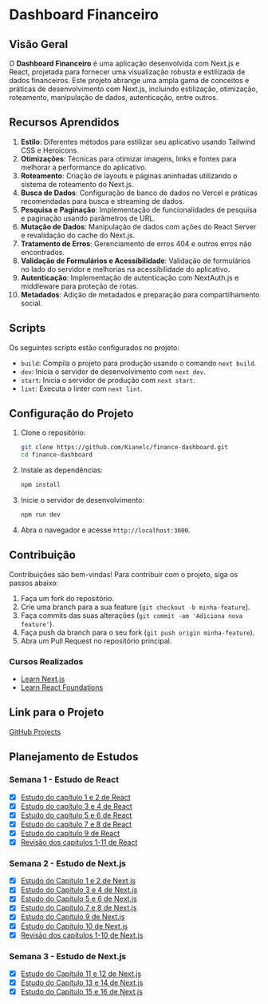# Dashboard Financeiro

## Visão Geral

O **Dashboard Financeiro** é uma aplicação desenvolvida com Next.js e React, projetada para fornecer uma visualização robusta e estilizada de dados financeiros. Este projeto abrange uma ampla gama de conceitos e práticas de desenvolvimento com Next.js, incluindo estilização, otimização, roteamento, manipulação de dados, autenticação, entre outros.

## Recursos Aprendidos

1. **Estilo**: Diferentes métodos para estilizar seu aplicativo usando Tailwind CSS e Heroicons.
2. **Otimizações**: Técnicas para otimizar imagens, links e fontes para melhorar a performance do aplicativo.
3. **Roteamento**: Criação de layouts e páginas aninhadas utilizando o sistema de roteamento do Next.js.
4. **Busca de Dados**: Configuração de banco de dados no Vercel e práticas recomendadas para busca e streaming de dados.
5. **Pesquisa e Paginação**: Implementação de funcionalidades de pesquisa e paginação usando parâmetros de URL.
6. **Mutação de Dados**: Manipulação de dados com ações do React Server e revalidação do cache do Next.js.
7. **Tratamento de Erros**: Gerenciamento de erros 404 e outros erros não encontrados.
8. **Validação de Formulários e Acessibilidade**: Validação de formulários no lado do servidor e melhorias na acessibilidade do aplicativo.
9. **Autenticação**: Implementação de autenticação com NextAuth.js e middleware para proteção de rotas.
10. **Metadados**: Adição de metadados e preparação para compartilhamento social.

## Scripts

Os seguintes scripts estão configurados no projeto:

- `build`: Compila o projeto para produção usando o comando `next build`.
- `dev`: Inicia o servidor de desenvolvimento com `next dev`.
- `start`: Inicia o servidor de produção com `next start`.
- `lint`: Executa o linter com `next lint`.

## Configuração do Projeto

1. Clone o repositório:

   ```bash
   git clone https://github.com/Kianelc/finance-dashboard.git
   cd finance-dashboard
   ```

2. Instale as dependências:

   ```bash
   npm install
   ```

3. Inicie o servidor de desenvolvimento:

   ```bash
   npm run dev
   ```

4. Abra o navegador e acesse `http://localhost:3000`.

## Contribuição

Contribuições são bem-vindas! Para contribuir com o projeto, siga os passos abaixo:

1. Faça um fork do repositório.
2. Crie uma branch para a sua feature (`git checkout -b minha-feature`).
3. Faça commits das suas alterações (`git commit -am 'Adiciona nova feature'`).
4. Faça push da branch para o seu fork (`git push origin minha-feature`).
5. Abra um Pull Request no repositório principal.

### Cursos Realizados

- [Learn Next.js](https://nextjs.org/learn)
- [Learn React Foundations](https://nextjs.org/learn/react-foundations)

## Link para o Projeto

[GitHub Projects](https://github.com/users/Kianelc/projects/2)

## Planejamento de Estudos

### Semana 1 - Estudo de React

- [x] [Estudo do capítulo 1 e 2 de React](https://github.com/Kianelc/desafio-letcode/issues/1)
- [x] [Estudo do capítulo 3 e 4 de React](https://github.com/Kianelc/desafio-letcode/issues/2)
- [x] [Estudo do capítulo 5 e 6 de React](https://github.com/Kianelc/desafio-letcode/issues/3)
- [x] [Estudo do capítulo 7 e 8 de React](https://github.com/Kianelc/desafio-letcode/issues/4)
- [x] [Estudo do capítulo 9 de React](https://github.com/Kianelc/desafio-letcode/issues/5)
- [x] [Revisão dos capítulos 1-11 de React](https://github.com/Kianelc/desafio-letcode/issues/6)

### Semana 2 - Estudo de Next.js

- [x] [Estudo do Capítulo 1 e 2 de Next.js](https://github.com/Kianelc/desafio-letcode/issues/7)
- [x] [Estudo do Capítulo 3 e 4 de Next.js](https://github.com/Kianelc/desafio-letcode/issues/8)
- [x] [Estudo do Capítulo 5 e 6 de Next.js](https://github.com/Kianelc/desafio-letcode/issues/9)
- [x] [Estudo do Capítulo 7 e 8 de Next.js](https://github.com/Kianelc/desafio-letcode/issues/10)
- [x] [Estudo do Capítulo 9 de Next.js](https://github.com/Kianelc/desafio-letcode/issues/11)
- [x] [Estudo do Capítulo 10 de Next.js](https://github.com/Kianelc/desafio-letcode/issues/12)
- [x] [Revisão dos capítulos 1-10 de Next.js](https://github.com/Kianelc/desafio-letcode/issues/13)

### Semana 3 - Estudo de Next.js

- [x] [Estudo do Capítulo 11 e 12 de Next.js](https://github.com/Kianelc/desafio-letcode/issues/14)
- [x] [Estudo do Capítulo 13 e 14 de Next.js](https://github.com/Kianelc/desafio-letcode/issues/15)
- [x] [Estudo do Capítulo 15 e 16 de Next.js](https://github.com/Kianelc/desafio-letcode/issues/16)
